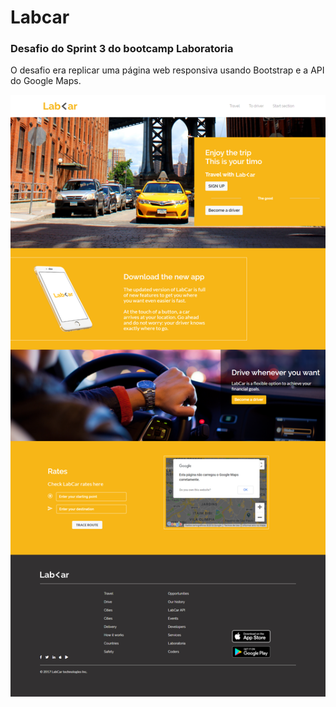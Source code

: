 # Labcar

<!-- ## Motivo -->

### Desafio do Sprint 3 do bootcamp Laboratoria

O desafio era replicar uma página web responsiva usando Bootstrap e a API do Google Maps.

![Screenshot](assets/images/screencapture-labcar.png)